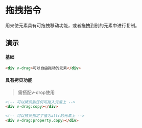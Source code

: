 # 拖拽指令

用来使元素具有可拖拽移动功能，或者拖拽到别的元素中进行复制。

## 演示

#### 基础

```html
<div v-drag>可以自由拖动的元素</div>
```

#### 具有拷贝功能

> 需搭配v-drop使用

```html
<!-- 可以拷贝到任何可拖入元素上 -->
<div v-drag:copy></div>

<!-- 可以拷贝指定了值为attr的元素上 -->
<div v-drag:property.copy></div>
```
